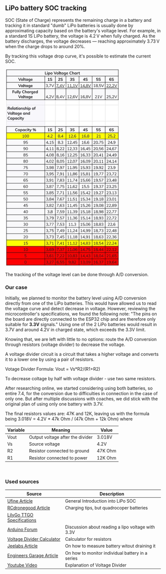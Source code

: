 ## LiPo battery SOC tracking

SOC (State of Charge) represents the remaining charge in a battery and tracking it in standard "dumb" LiPo batteries is usually done by approximating capacity based on the battery's voltage level. For example, in a standard 1S LiPo battery, the voltage is 4.2 V when fully charged. As the battery discharges, the voltage decreases — reaching approximately 3.73 V when the charge drops to around 20%.

By tracking this voltage drop curve, it's possible to estimate the current SOC. 

![LiPo SOCs](/images/lipo-voltage.png)

The tracking of the voltage level can be done through A/D conversion.

### Our case

Initially, we planned to monitor the battery level using A/D conversion directly from one of the LiPo batteries. This  would have allowed us to read the voltage curve and detect decrease in voltage.
However, reviewing the microcontroller's specifications, we found the following note: "The pins on the board are directly connected to the ESP32 chip and are therefore only suitable for **3.3V** signals." Using one of the 2 LiPo batteries would result in 3.7V and around 4.2V in charged state, which exceeds the 3.3V limit. 

Knowing that, we are left with little to no options: route the A/D conversion through resistors (voltage divider) to decrease the voltage.

A voltage divider circuit is a circuit that takes a higher voltage and converts it to a lower one by using a pair of resistors. 

Votage Divider Formula: Vout = Vs*R2/(R1+R2)

To decrease coltage by half with voltage divider - use two same resistors.

After researching online, we started considering using both batteries, so entire 7.4, for the conversion due to difficulties in connection in the case of only one. But after multiple discussions with coaches, we did stick with the original plan of using only one battery with 3.7V.

The final resistors values are: 47K and 12K, leaving us with the formula being 3.018V = 4.2V * 47k Ohm / (47k Ohm + 12k Ohm) where

| Variable | Meaning | Value |
|----------|---------|-------|
| Vout | Output voltage after the divider | 3.018V |
| Vs | Source voltage | 4.2V |
| R2 | Resistor connected to ground | 47K Ohm |
| R1 | Resistor connected to power | 12K Ohm | 

<br>

### Used sources
| Source | Description |
|---|---|
| [Ufine Article](https://www.ufinebattery.com/blog/useful-overview-of-lipo-battery-voltage/) | General Introduction into LiPo SOC |
| [RCdronegood Article](https://www.rcdronegood.com/looking-after-quadcoper-lipo-battery-tips/) | Charging tips, but quadrocoper batteries |
| [LilyGo TTGO Specifications](https://www.tinytronics.nl/en/development-boards/microcontroller-boards/with-lora/lilygo-ttgo-t3-lora32-868mhz-v1.6.1-esp32) | 
| [Arduino Forum](https://forum.arduino.cc/t/reading-a-lipo-voltage-with-a-3-3v-arduino/1084802/9) | Discussion about reading a lipo voltage with 3.3V |
| [Voltage Divider Calculator](https://ohmslawcalculator.com/voltage-divider-calculator) | Calculator for resistors |
| [Jeelabs Article](https://jeelabs.org/2013/05/16/measuring-the-battery-without-draining-it/) | On how to measure battery witout draining it |
| [Engineers Garage Article](https://www.engineersgarage.com/string-array-of-batteries-monitoring-with-arduino/) | On how to monitor individual battery in a series |
| [Youtube Video](https://www.youtube.com/watch?v=JGXdi7XcQi8&t) | Explanation of Voltage Divider |